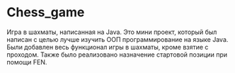 # Chess_game
Игра в шахматы, написанная на Java. Это мини проект, который был написан с целью лучше изучить ООП программирование на языке Java. Были добавлен весь функционал игры в шахматы, кроме взятие с проходом. Также было реализовано назначение стартовой позиции при помощи FEN.
